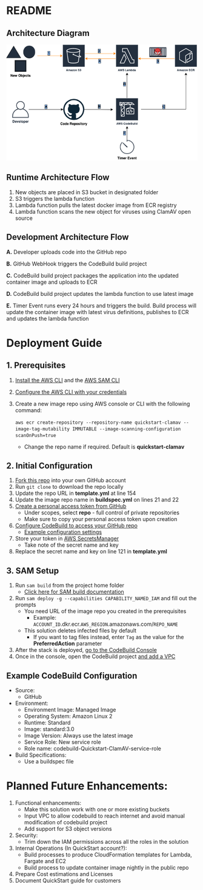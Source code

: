 # README

## Architecture Diagram

![Architecture Diagram!](/QuickStart-ClamAV.png "Quick Start ClamAV")

## Runtime Architecture Flow

1. New objects are placed in S3 bucket in designated folder
2. S3 triggers the lambda function 
3. Lambda function pulls the latest docker image from ECR registry
4. Lambda function scans the new object for viruses using ClamAV open source

## Development Architecture Flow

**A.** Developer uploads code into the GitHub repo

**B.** GitHub WebHook triggers the CodeBuild build project

**C.** CodeBuild build project packages the application into the updated container image and uploads to ECR

**D.** CodeBuild build project updates the lambda function to use latest image

**E.** Timer Event runs every 24 hours and triggers the build. Build process will update the container image with latest virus definitions, publishes to ECR and updates the lambda function

# Deployment Guide

## 1. Prerequisites
1. [Install the AWS CLI](https://docs.aws.amazon.com/cli/latest/userguide/install-cliv2.html) and the [AWS SAM CLI](https://docs.aws.amazon.com/serverless-application-model/latest/developerguide/serverless-sam-cli-install.html)
2. [Configure the AWS CLI with your credentials](https://docs.aws.amazon.com/cli/latest/userguide/cli-chap-configure.html)
3. Create a new image repo using AWS console or CLI with the following command:

    `aws ecr create-repository --repository-name quickstart-clamav --image-tag-mutability IMMUTABLE --image-scanning-configuration scanOnPush=true`

    - Change the repo name if required. Default is **quickstart-clamav**

## 2. Initial Configuration

1. [Fork this repo](https://guides.github.com/activities/forking/) into your own GitHub account 
2. Run `git clone` to download the repo locally
3. Update the repo URL in **template.yml** at line 154
4. Update the image repo name in **buildspec.yml** on lines 21 and 22
5. [Create a personal access token from GitHub](https://docs.github.com/en/github/authenticating-to-github/creating-a-personal-access-token) 
   -  Under scopes, select **repo** - full control of private repositories
   -  Make sure to copy your personal access token upon creation
6. [Configure CodeBuild to access your GitHub repo](https://docs.aws.amazon.com/codebuild/latest/userguide/access-tokens.html)
   - [Example configuration settings](#example-codebuild-configuration)
7. Store your token in [AWS SecretsManager](https://docs.aws.amazon.com/secretsmanager/latest/userguide/intro.html)
   - Take note of the secret name and key
8. Replace the secret name and key on line 121 in **template.yml**

## 3. SAM Setup

1. Run `sam build` from the project home folder
   - [Click here for SAM build documentation](https://docs.aws.amazon.com/serverless-application-model/latest/developerguide/sam-cli-command-reference-sam-build.html)
2. Run `sam deploy -g --capabilities CAPABILITY_NAMED_IAM` and fill out the prompts
   - You need URL of the image repo you created in the prerequisites
     - Example: `ACCOUNT_ID`.dkr.ecr.`AWS_REGION`.amazonaws.com/`REPO_NAME`
   - This solution deletes infected files by default
     - If you want to tag files instead, enter `Tag` as the value for the **PreferredAction** parameter
3. After the stack is deployed, [go to the CodeBuild Console](https://console.aws.amazon.com/codesuite/codebuild/projects) 
4. Once in the console, open the CodeBuild project [and add a VPC](https://docs.aws.amazon.com/codebuild/latest/userguide/vpc-support.html)

## Example CodeBuild Configuration

- Source:
  - GitHub
- Environment:
  - Environment Image: Managed Image
  - Operating System: Amazon Linux 2
  - Runtime: Standard
  - Image: standard:3.0
  - Image Version: Always use the latest image
  - Service Role: New service role
  - Role name: codebuild-Quickstart-ClamAV-service-role
- Build Specifications:
  - Use a buildspec file

# Planned Future Enhancements:

1. Functional enhancements:
    - Make this solution work with one or more existing buckets
    - Input VPC to allow codebuild to reach internet and avoid manual modification of codebuild project
    - Add support for S3 object versions
2. Security:
    - Trim down the IAM permissions across all the roles in the solution
3. Internal Operations (In QuickStart account?):
    - Build processes to produce CloudFormation templates for Lambda, Fargate and EC2
    - Build process to update container image nightly in the public repo
4. Prepare Cost estimations and Licenses
5. Document QuickStart guide for customers
